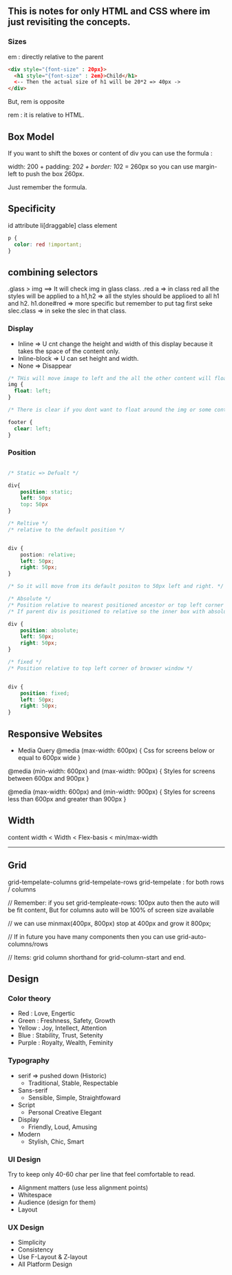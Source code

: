 ## This is notes for only HTML and CSS where im just revisiting the concepts.

### Sizes

em : directly relative to the parent

```html
<div style="{font-size" : 20px}>
  <h1 style="{font-size" : 2em}>Child</h1>
  <-- Then the actual size of h1 will be 20*2 => 40px ->
</div>
```

But, rem is opposite

rem : it is relative to HTML.

## Box Model

If you want to shift the boxes or content of div you can use the formula :

width: 200 + padding: 20*2 + border: 10*2 = 260px so you can use margin-left to push the box 260px.

Just remember the formula.

## Specificity

id
attribute li[draggable]
class
element

```css
p {
  color: red !important;
}
```

## combining selectors

.glass > img ==> It will check img in glass class.
.red a => in class red all the styles will be applied to a
h1,h2 => all the styles should be applioed to all h1 and h2.
h1.done#red => more specific but remember to put tag first
seke slec.class => in seke the slec in that class.

### Display

- Inline => U cnt change the height and width of this display because it takes the space of the content only.
- Inline-block => U can set height and width.
- None => Disappear

```css
/* THis will move image to left and the all the other content will float around it.*/
img {
  float: left;
}

/* There is clear if you dont want to float around the img or some content : left,right,both*/

footer {
  clear: left;
}
```

### Position

```css

/* Static => Defualt */

div{
    position: static;
    left: 50px
    top: 50px
}

/* Reltive */
/* relative to the default position */


div {
    postion: relative;
    left: 50px;
    right: 50px;
}

/* So it will move from its default positon to 50px left and right. */

/* Absolute */
/* Position relative to nearest positioned ancestor or top left corner of webpage */
/* If parent div is positioned to relative so the inner box with absolute will be relaive to its nearest parent box. */

div {
    position: absolute;
    left: 50px;
    right: 50px;
}

/* fixed */
/* Position relative to top left corner of browser window */


div {
    position: fixed;
    left: 50px;
    right: 50px;
}

```

## Responsive Websites

- Media Query
  @media (max-width: 600px) {
  Css for screens below or equal to 600px wide
  }

@media (min-width: 600px) and (max-width: 900px) {
Styles for screens between 600px and 900px
}

@media (max-width: 600px) and (min-width: 900px) {
Styles for screens less than 600px and greater than 900px
}

## Width

<!-- Specificity -->

content width < Width < Flex-basis < min/max-width

---

## Grid

grid-tempelate-columns
grid-tempelate-rows
grid-tempelate : for both rows / columns

// Remember: if you set grid-templeate-rows: 100px auto then the auto will be fit content, But for columns auto will be 100% of screen size available

// we can use minmax(400px, 800px) stop at 400px and grow it 800px;

// If in future you have many components then you can use grid-auto-columns/rows

// Items: grid column shorthand for grid-column-start and end.

## Design

### Color theory

- Red : Love, Engertic
- Green : Freshness, Safety, Growth
- Yellow : Joy, Intellect, Attention
- Blue : Stability, Trust, Setenity
- Purple : Royalty, Wealth, Feminity

### Typography

- serif => pushed down (Historic)
  - Traditional, Stable, Respectable
- Sans-serif
  - Sensible, Simple, Straightfoward
- Script
  - Personal Creative Elegant
- Display
  - Friendly, Loud, Amusing
- Modern
  - Stylish, Chic, Smart

### UI Design

Try to keep only 40-60 char per line that feel comfortable to read.

- Alignment matters (use less alignment points)
- Whitespace
- Audience (design for them)
- Layout

### UX Design

- Simplicity
- Consistency
- Use F-Layout & Z-layout
- All Platform Design
